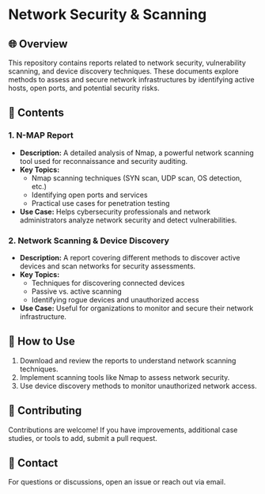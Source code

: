 # Network Security & Scanning  

## 🌐 Overview  
This repository contains reports related to network security, vulnerability scanning, and device discovery techniques. These documents explore methods to assess and secure network infrastructures by identifying active hosts, open ports, and potential security risks.  

## 📂 Contents  

### **1. N-MAP Report**  
- **Description:** A detailed analysis of Nmap, a powerful network scanning tool used for reconnaissance and security auditing.  
- **Key Topics:**  
  - Nmap scanning techniques (SYN scan, UDP scan, OS detection, etc.)  
  - Identifying open ports and services  
  - Practical use cases for penetration testing  
- **Use Case:** Helps cybersecurity professionals and network administrators analyze network security and detect vulnerabilities.  

### **2. Network Scanning & Device Discovery**  
- **Description:** A report covering different methods to discover active devices and scan networks for security assessments.  
- **Key Topics:**  
  - Techniques for discovering connected devices  
  - Passive vs. active scanning  
  - Identifying rogue devices and unauthorized access  
- **Use Case:** Useful for organizations to monitor and secure their network infrastructure.  

## 🔧 How to Use  
1. Download and review the reports to understand network scanning techniques.  
2. Implement scanning tools like Nmap to assess network security.  
3. Use device discovery methods to monitor unauthorized network access.  
  

## 🤝 Contributing  
Contributions are welcome! If you have improvements, additional case studies, or tools to add, submit a pull request.  

## 📧 Contact  
For questions or discussions, open an issue or reach out via email.  
